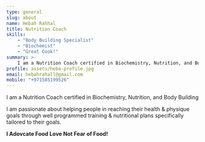 ```yaml
---
type: general
slug: about
name: Hebah Rahhal
title: Nutrition Coach
skills: 
    - "Body Building Specialist"
    - "Biochemist"
    - "Great Cook!"
summary: >-
    I am a Nutrition Coach certified in Biochemistry, Nutrition, and Body Building. I am passionate about helping people in reaching their health & physique goals through well programmed training & nutritional plans specifically tailored to their goals.
profile: assets/heba-profile.jpg
email: hebahrahall@gmail.com
mobile: "+971585199526"
---
```

<p>I am a Nutrition Coach certified in Biochemistry, Nutrition, and Body Building</p><p>I am passionate about helping people in reaching their health & physique goals through well programmed training & nutritional plans specifically tailored to their goals.</p><p><strong>I Adovcate Food Love Not Fear of Food!</strong></p>